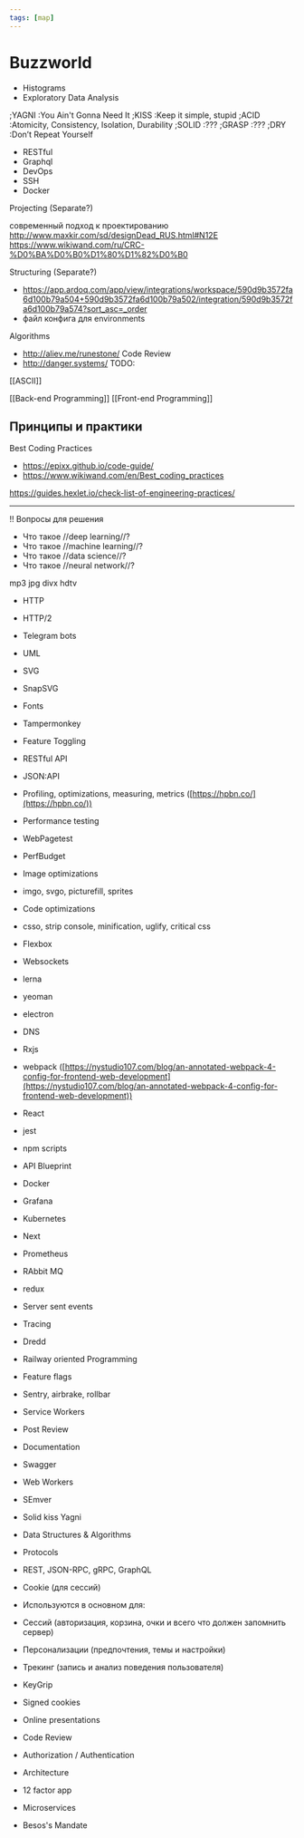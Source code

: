 ```yaml
---
tags: [map]
---
```


# Buzzworld

- Histograms
- Exploratory Data Analysis

;YAGNI
:You Ain't Gonna Need It
;KISS
:Keep it simple, stupid
;ACID
:Atomicity, Consistency, Isolation, Durability
;SOLID
:???
;GRASP
:???
;DRY
:Don’t Repeat Yourself

- RESTful
- Graphql
- DevOps
- SSH
- Docker

Projecting (Separate?)

современный подход к проектированию
http://www.maxkir.com/sd/designDead_RUS.html#N12E
https://www.wikiwand.com/ru/CRC-%D0%BA%D0%B0%D1%80%D1%82%D0%B0

Structuring (Separate?)

- https://app.ardoq.com/app/view/integrations/workspace/590d9b3572fa6d100b79a504+590d9b3572fa6d100b79a502/integration/590d9b3572fa6d100b79a574?sort_asc=_order
- файл конфига для environments


Algorithms

- http://aliev.me/runestone/
  Code Review
- http://danger.systems/
  TODO:

[[ASCII]]

[[Back-end Programming]]
[[Front-end Programming]]

## Принципы и практики

Best Coding Practices

- https://epixx.github.io/code-guide/
- https://www.wikiwand.com/en/Best_coding_practices

https://guides.hexlet.io/check-list-of-engineering-practices/

---

!! Вопросы для решения

* Что такое //deep learning//?
* Что такое //machine learning//?
* Что такое //data science//?
* Что такое //neural network//?

mp3
jpg
divx
hdtv

-   HTTP
-   HTTP/2
-   Telegram bots
    
-   UML
    
-   SVG
    
-   SnapSVG
    
-   Fonts
    
-   Tampermonkey
    
-   Feature Toggling
    
-   RESTful API
    
-   JSON:API
    
-   Profiling, optimizations, measuring, metrics ([https://hpbn.co/](https://hpbn.co/))
    
-   Performance testing
    
-   WebPagetest
    
-   PerfBudget
    
-   Image optimizations
    
-   imgo, svgo, picturefill, sprites
    
-   Code optimizations
    
-   csso, strip console, minification, uglify, critical css
    
-   Flexbox
    
-   Websockets
    
-   lerna
    
-   yeoman
    
-   electron
    
-   DNS
    
-   Rxjs
    
-   webpack ([https://nystudio107.com/blog/an-annotated-webpack-4-config-for-frontend-web-development](https://nystudio107.com/blog/an-annotated-webpack-4-config-for-frontend-web-development))
    
-   React
    
-   jest
    
-   npm scripts
    
-   API Blueprint
    
-   Docker
    
-   Grafana
    
-   Kubernetes
    
-   Next
    
-   Prometheus
    
-   RAbbit MQ
    
-   redux
    
-   Server sent events
    
-   Tracing
    
-   Dredd
    
-   Railway oriented Programming
    
-   Feature flags
    
-   Sentry, airbrake, rollbar
    
-   Service Workers
    
-   Post Review
    
-   Documentation
    
-   Swagger
    
-   Web Workers
    
-   SEmver
    
-   Solid kiss Yagni
    
-   Data Structures & Algorithms
    
-   Protocols
    
-   REST, JSON-RPC, gRPC, GraphQL
    
-   Cookie (для сессий)
    
-   Используются в основном для:
    
-   Сессий (авторизация, корзина, очки и всего что должен запомнить сервер)
    
-   Персонализации (предпочтения, темы и настройки)
    
-   Трекинг (запись и анализ поведения пользователя)
    
-   KeyGrip
    
-   Signed cookies
    
-   Online presentations
    
-   Code Review
    
-   Authorization / Authentication
    
-   Architecture
    
-   12 factor app
    
-   Microservices
    
-   Besos's Mandate